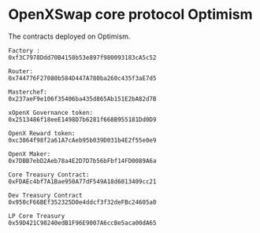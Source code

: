 # OpenXSwap core protocol Optimism

The contracts deployed on Optimism.


	Factory :
    0xf3C7978Ddd70B4158b53e897f980093183cA5c52

    Router:
    0x744776F27080b584D447A780ba260c435f3aE7d5

    Masterchef:
    0x237aeF9e106f35406ba435d865Ab151E2bA82d7B

    xOpenX Governance token:
    0x2513486f18eeE1498D7b6281f668B955181Dd0D9

    OpenX Reward token:
    0xc3864f98f2a61A7cAeb95b039D031b4E2f55e0e9

    OpenX Maker:
    0x7DBB7ebD2Aeb78a4E2D7D7b56bFbf14FD0089A6a

    Core Treasury Contract:
	0xFDAEc4bf7A1Bae950A77dF549A18d6013409cc21

	Dev Treasury Contract
	0x950cF66BEf352325D0e4ddcf3f32deFBc24605a0

	LP Core Treasury
	0x59D421C98240edB1F96E9007A6ccBe5aca00dA65


